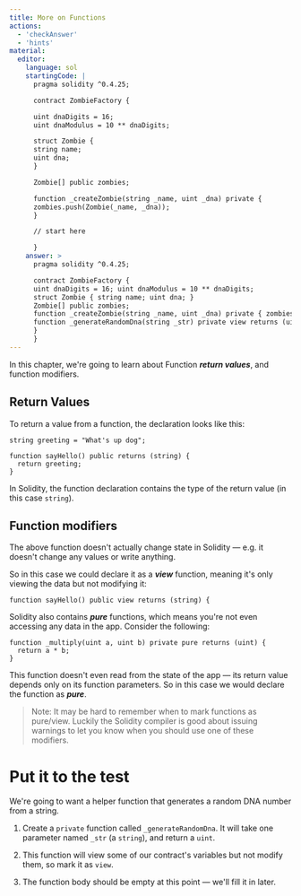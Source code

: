 ```yaml
---
title: More on Functions
actions:
  - 'checkAnswer'
  - 'hints'
material:
  editor:
    language: sol
    startingCode: |
      pragma solidity ^0.4.25;

      contract ZombieFactory {

      uint dnaDigits = 16;
      uint dnaModulus = 10 ** dnaDigits;

      struct Zombie {
      string name;
      uint dna;
      }

      Zombie[] public zombies;

      function _createZombie(string _name, uint _dna) private {
      zombies.push(Zombie(_name, _dna));
      }

      // start here

      }
    answer: >
      pragma solidity ^0.4.25;

      contract ZombieFactory {
      uint dnaDigits = 16; uint dnaModulus = 10 ** dnaDigits;
      struct Zombie { string name; uint dna; }
      Zombie[] public zombies;
      function _createZombie(string _name, uint _dna) private { zombies.push(Zombie(_name, _dna)); }
      function _generateRandomDna(string _str) private view returns (uint) {
      }
      }
---
```


In this chapter, we're going to learn about Function ***return values***, and function modifiers.

## Return Values

To return a value from a function, the declaration looks like this:

    string greeting = "What's up dog";
    
    function sayHello() public returns (string) {
      return greeting;
    }
    

In Solidity, the function declaration contains the type of the return value (in this case `string`).

## Function modifiers

The above function doesn't actually change state in Solidity — e.g. it doesn't change any values or write anything.

So in this case we could declare it as a ***view*** function, meaning it's only viewing the data but not modifying it:

    function sayHello() public view returns (string) {
    

Solidity also contains ***pure*** functions, which means you're not even accessing any data in the app. Consider the following:

    function _multiply(uint a, uint b) private pure returns (uint) {
      return a * b;
    }
    

This function doesn't even read from the state of the app — its return value depends only on its function parameters. So in this case we would declare the function as ***pure***.

> Note: It may be hard to remember when to mark functions as pure/view. Luckily the Solidity compiler is good about issuing warnings to let you know when you should use one of these modifiers.

# Put it to the test

We're going to want a helper function that generates a random DNA number from a string.

1. Create a `private` function called `_generateRandomDna`. It will take one parameter named `_str` (a `string`), and return a `uint`.

2. This function will view some of our contract's variables but not modify them, so mark it as `view`.

3. The function body should be empty at this point — we'll fill it in later.